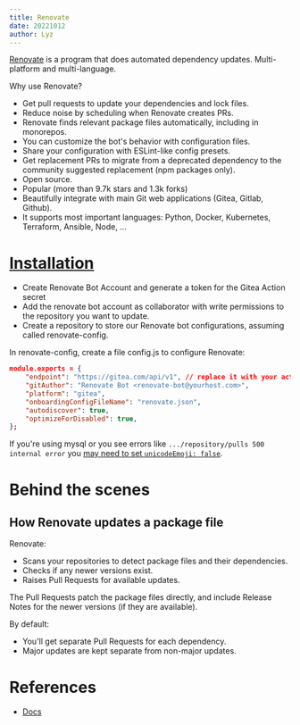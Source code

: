 ```yaml
---
title: Renovate
date: 20221012
author: Lyz
---
```


[Renovate](https://docs.renovatebot.com/) is a program that does automated
dependency updates. Multi-platform and multi-language.

Why use Renovate?

- Get pull requests to update your dependencies and lock files.
- Reduce noise by scheduling when Renovate creates PRs.
- Renovate finds relevant package files automatically, including in monorepos.
- You can customize the bot's behavior with configuration files.
- Share your configuration with ESLint-like config presets.
- Get replacement PRs to migrate from a deprecated dependency to the community
  suggested replacement (npm packages only).
- Open source.
- Popular (more than 9.7k stars and 1.3k forks)
- Beautifully integrate with main Git web applications (Gitea, Gitlab, Github).
- It supports most important languages: Python, Docker, Kubernetes, Terraform,
  Ansible, Node, ...

# [Installation](https://about.gitea.com/resources/tutorials/use-gitea-and-renovate-bot-to-automatically-monitor-software-packages)

- Create Renovate Bot Account and generate a token for the Gitea Action secret
- Add the renovate bot account as collaborator with write permissions to the repository you want to update.
- Create a repository to store our Renovate bot configurations, assuming called renovate-config.

In renovate-config, create a file config.js to configure Renovate:

```json
module.exports = {
    "endpoint": "https://gitea.com/api/v1", // replace it with your actual endpoint
    "gitAuthor": "Renovate Bot <renovate-bot@yourhost.com>",
    "platform": "gitea",
    "onboardingConfigFileName": "renovate.json",
    "autodiscover": true,
    "optimizeForDisabled": true,
};
```

If you're using mysql or you see errors like `.../repository/pulls 500 internal error` you [may need to set `unicodeEmoji: false`](https://github.com/renovatebot/renovate/issues/10264).

# Behind the scenes

## How Renovate updates a package file

Renovate:

- Scans your repositories to detect package files and their dependencies.
- Checks if any newer versions exist.
- Raises Pull Requests for available updates.

The Pull Requests patch the package files directly, and include Release Notes
for the newer versions (if they are available).

By default:

- You'll get separate Pull Requests for each dependency.
- Major updates are kept separate from non-major updates.

# References

- [Docs](https://docs.renovatebot.com/)
